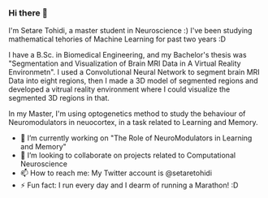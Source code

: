 ### Hi there 👋

I'm Setare Tohidi, a master student in Neuroscience :)  I've been studying mathematical tehories of Machine Learning for past two years :D

I have a B.Sc. in Biomedical Engineering, and my Bachelor's thesis was "Segmentation and Visualization of Brain MRI Data in  A Virtual Reality Environmetn". I used a Convolutional Neural Network to segment brain MRI Data into eight regions, then I made a 3D model of segmented regions and developed a vitrual reality environment where I could visualize the segmented 3D regions in that.

In my Master, I'm using optogenetics method to study the behaviour of Neuromodulators in neuocortex, in a task related to Learning and Memory.
- 🔭 I’m currently working on "The Role of NeuroModulators in Learning and Memory"
- 👯 I’m looking to collaborate on projects related to Computational Neuroscience
- 📫 How to reach me: My Twitter account is @setaretohidi
- ⚡ Fun fact: I run every day and I dearm of running a Marathon! :D


<!--
**httpseee/httpseee** is a ✨ _special_ ✨ repository because its `README.md` (this file) appears on your GitHub profile.

